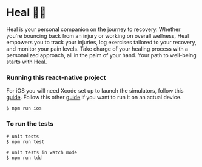 # Heal 🧘‍♀️
Heal is your personal companion on the journey to recovery. Whether you're bouncing back from an injury or working on overall wellness, Heal empowers you to track your injuries, log exercises tailored to your recovery, and monitor your pain levels. Take charge of your healing process with a personalized approach, all in the palm of your hand. Your path to well-being starts with Heal.

### Running this react-native project
For iOS you will need Xcode set up to launch the simulators, follow this [guide](https://reactnative.dev/docs/environment-setup?guide=native). Follow this other [guide](https://reactnative.dev/docs/running-on-device?platform=ios) if you want to run it on an actual device.
```
$ npm run ios
```


### To run the tests
```
# unit tests
$ npm run test

# unit tests in watch mode
$ npm run tdd
```